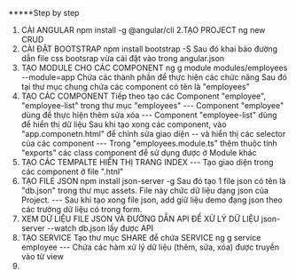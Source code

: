 *****Step by step
1. CÀI ANGULAR
npm install -g @angular/cli
2.TẠO PROJECT
ng new CRUD
3. CÀI ĐẶT BOOTSTRAP
npm install bootstrap -S
Sau đó khai báo đường dẫn file css bootsrap vừa cài đặt vào trong angular.json
4. TẠO MODULE CHO CÁC COMPONENT
ng g module modules/employees --module=app
Chứa các thành phần để thực hiện các chức năng
Sau đó tại thư mục chung chứa các component có tên là "employees"
5. TẠO CÁC COMPONENT
Tiếp theo tạo các Component "employee", "employee-list" trong thư mục "employees"
--- Component "employee" dùng để thực hiện thêm sửa xóa
--- Component "employee-list" dùng để hiển thị dữ liệu
Sau khi tạo xong các component, vào "app.componetn.html" để chỉnh sửa giao diện
-- và hiển thị các selector của các component
--- Trong "employees.module.ts" thêm thuộc tính "exports" các class component để sử dụng được ở Module khác
6. TẠO CÁC TEMPALTE HIỂN THỊ TRANG INDEX
--- Tạo giao diện trong các component ở file ".htnl"
7. TẠO FILE JSON
npm install json-server -g
Sau đó tạo 1 file json có tên là "db.json" trong thư mục assets. File này chức dữ liệu dạng json của Project.
--- Sau khi tạo xong file json, add giữ liệu demo đạng json theo các trường dữ liệu có trong form.
 8. XEM DỮ LIỆU FILE JSON VÀ ĐƯỜNG DẪN API ĐỂ XỬ LÝ DỮ LIỆU
json-server --watch db.json lấy được API
9. TẠO SERVICE
Tạo thư mục SHARE để chứa SERVICE
ng g service employee
--- Chứa các hàm xử lý dữ liệu (thêm, sửa, xóa) được truyền vào từ view
10. 

